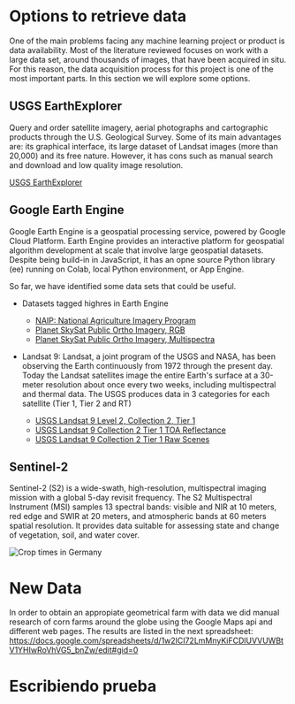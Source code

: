 # Options to retrieve data

One of the main problems facing any machine learning project or product is data availability. Most of the literature reviewed focuses on work with a large data set, around thousands of images, that have been acquired in situ. For this reason, the data acquisition process for this project is one of the most important parts. In this section we will explore some options.

## USGS EarthExplorer
Query and order satellite imagery, aerial photographs and cartographic products through the U.S. Geological Survey. Some of its main advantages are: its graphical interface, its large dataset of Landsat images (more than 20,000) and its free nature. However, it has cons such as manual search and download and low quality image resolution.

[USGS EarthExplorer](https://earthexplorer.usgs.gov/)

## Google Earth Engine
Google Earth Engine is a geospatial processing service, powered by Google Cloud Platform. Earth Engine provides an interactive platform for geospatial algorithm development at scale that involve large geospatial datasets. Despite being build-in in JavaScript, it has an opne source Python library (ee) running on Colab, local Python environment, or App Engine.

So far, we have identified some data sets that could be useful.

- Datasets tagged highres in Earth Engine
    - [NAIP: National Agriculture Imagery Program](https://developers.google.com/earth-engine/datasets/catalog/USDA_NAIP_DOQQ#description)
    - [Planet SkySat Public Ortho Imagery, RGB](https://developers.google.com/earth-engine/datasets/catalog/SKYSAT_GEN-A_PUBLIC_ORTHO_RGB)
    - [Planet SkySat Public Ortho Imagery, Multispectra](https://developers.google.com/earth-engine/datasets/catalog/SKYSAT_GEN-A_PUBLIC_ORTHO_MULTISPECTRAL)

- Landsat 9: Landsat, a joint program of the USGS and NASA, has been observing the Earth continuously from 1972 through the present day. Today the Landsat satellites image the entire Earth's surface at a 30-meter resolution about once every two weeks, including multispectral and thermal data. The USGS produces data in 3 categories for each satellite (Tier 1, Tier 2 and RT)
    - [USGS Landsat 9 Level 2, Collection 2, Tier 1](https://developers.google.com/earth-engine/datasets/catalog/LANDSAT_LC09_C02_T1_L2)
    - [USGS Landsat 9 Collection 2 Tier 1 TOA Reflectance](https://developers.google.com/earth-engine/datasets/catalog/LANDSAT_LC09_C02_T1_TOA)
    - [USGS Landsat 9 Collection 2 Tier 1 Raw Scenes](https://developers.google.com/earth-engine/datasets/catalog/LANDSAT_LC09_C02_T1)

## Sentinel-2
Sentinel-2 (S2) is a wide-swath, high-resolution, multispectral imaging mission with a global 5-day revisit frequency. The S2 Multispectral Instrument (MSI) samples 13 spectral bands: visible and NIR at 10 meters, red edge and SWIR at 20 meters, and atmospheric bands at 60 meters spatial resolution. It provides data suitable for assessing state and change of vegetation, soil, and water cover.

![Crop times in Germany](https://ipad.fas.usda.gov/rssiws/al/crop_calendar/images/europe_gm_calendar.png)

# New Data
In order to obtain an appropiate geometrical farm with data we did manual research of corn farms around the globe using the Google Maps api and different web pages. The results are listed in the next spreadsheet: 
https://docs.google.com/spreadsheets/d/1w2lCI72LmMnyKiFCDlUVVUWBtV1YHIwRoVhVG5_bnZw/edit#gid=0

# Escribiendo prueba
